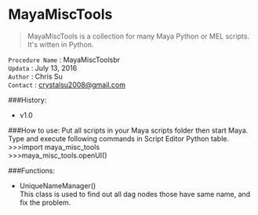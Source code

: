 # MayaMiscTools
>MayaMiscTools is a collection for many Maya Python or MEL scripts. It's witten in Python.

`Procedure Name` : MayaMiscToolsbr<br>
`Updata` : July 13, 2016<br>
`Author` : Chris Su<br>
`Contact` : crystalsu2008@gmail.com<br>

###History:
* v1.0

###How to use:
Put all scripts in your Maya scripts folder then start Maya. Type and execute following commands in Script Editor Python table.<br>
  \>\>\>import maya_misc_tools<br>
  \>\>\>maya_misc_tools.openUI()<br>

###Functions:
* UniqueNameManager()<br>
This class is used to find out all dag nodes those have same name, and fix the problem.<br>
